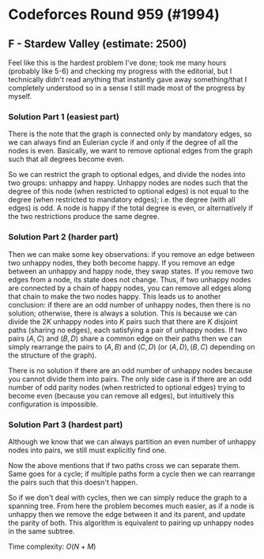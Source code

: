 # Codeforces Round 959 (#1994)

## F - Stardew Valley (estimate: 2500)

Feel like this is the hardest problem I've done; took me many hours (probably like $5$-$6$) and checking my progress with the editorial, but I technically didn't read anything that instantly gave away something/that I completely understood so in a sense I still made most of the progress by myself.

### Solution Part 1 (easiest part)

There is the note that the graph is connected only by mandatory edges, so we can always find an Eulerian cycle if and only if the degree of all the nodes is even. Basically, we want to remove optional edges from the graph such that all degrees become even.

So we can restrict the graph to optional edges, and divide the nodes into two groups: unhappy and happy. Unhappy nodes are nodes such that the degree of this node (when restricted to optional edges) is not equal to the degree (when restricted to mandatory edges); i.e. the degree (with all edges) is odd. A node is happy if the total degree is even, or alternatively if the two restrictions produce the same degree.

### Solution Part 2 (harder part)

Then we can make some key observations: if you remove an edge between two unhappy nodes, they both become happy. If you remove an edge between an unhappy and happy node, they swap states. If you remove two edges from a node, its state does not change. Thus, if two unhappy nodes are connected by a chain of happy nodes, you can remove all edges along that chain to make the two nodes happy. This leads us to another conclusion: if there are an odd number of unhappy nodes, then there is no solution; otherwise, there is always a solution. This is because we can divide the $2K$ unhappy nodes into $K$ pairs such that there are $K$ disjoint paths (sharing no edges), each satisfying a pair of unhappy nodes. If two pairs $(A,C)$ and $(B,D)$ share a common edge on their paths then we can simply rearrange the pairs to $(A,B)$ and $(C,D)$ (or $(A,D),(B,C)$ depending on the structure of the graph).

There is no solution if there are an odd number of unhappy nodes because you cannot divide them into pairs. The only side case is if there are an odd number of odd parity nodes (when restricted to optional edges) trying to become even (because you can remove all edges), but intuitively this configuration is impossible.

### Solution Part 3 (hardest part)

Although we know that we can always partition an even number of unhappy nodes into pairs, we still must explicitly find one.

Now the above mentions that if two paths cross we can separate them. Same goes for a cycle; if multiple paths form a cycle then we can rearrange the pairs such that this doesn't happen.

So if we don't deal with cycles, then we can simply reduce the graph to a spanning tree. From here the problem becomes much easier, as if a node is unhappy then we remove the edge between it and its parent, and update the parity of both. This algorithm is equivalent to pairing up unhappy nodes in the same subtree.

Time complexity: $O(N+M)$